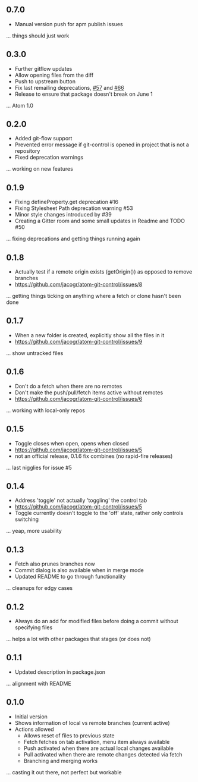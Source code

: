 ## 0.7.0

- Manual version push for apm publish issues

... things should just work

## 0.3.0

- Further gitflow updates
- Allow opening files from the diff
- Push to upstream button
- Fix last remailing deprecations, [#57](https://github.com/jacogr/atom-git-control/pull/57) and [#66](https://github.com/jacogr/atom-git-control/pull/66)
- Release to ensure that package doesn't break on June 1

... Atom 1.0

## 0.2.0
- Added git-flow support
- Prevented error message if git-control is opened in project that is not a repository
- Fixed deprecation warnings

... working on new features

## 0.1.9

- Fixing defineProperty.get deprecation #16
- Fixing Stylesheet Path deprecation warning #53
- Minor style changes introduced by #39
- Creating a Gitter room and some small updates in Readme and TODO #50

... fixing deprecations and getting things running again

## 0.1.8

- Actually test if a remote origin exists (getOrigin()) as opposed to remove branches
- https://github.com/jacogr/atom-git-control/issues/8

... getting things ticking on anything where a fetch or clone hasn't been done

## 0.1.7

- When a new folder is created, explicitly show all the files in it
- https://github.com/jacogr/atom-git-control/issues/9

... show untracked files

## 0.1.6

- Don't do a fetch when there are no remotes
- Don't make the push/pull/fetch items active without remotes
- https://github.com/jacogr/atom-git-control/issues/6

... working with local-only repos

## 0.1.5

- Toggle closes when open, opens when closed
- https://github.com/jacogr/atom-git-control/issues/5
- not an official release, 0.1.6 fix combines (no rapid-fire releases)

... last nigglies for issue #5

## 0.1.4

- Address 'toggle' not actually 'toggling' the control tab
- https://github.com/jacogr/atom-git-control/issues/5
- Toggle currently doesn't toggle to the 'off' state, rather only controls switching

... yeap, more usability

## 0.1.3

- Fetch also prunes branches now
- Commit dialog is also available when in merge mode
- Updated README to go through functionality

... cleanups for edgy cases

## 0.1.2

- Always do an add for modified files before doing a commit without specifying files

... helps a lot with other packages that stages (or does not)

## 0.1.1

- Updated description in package.json

... alignment with README

## 0.1.0

- Initial version
- Shows information of local vs remote branches (current active)
- Actions allowed
  - Allows reset of files to previous state
  - Fetch fetches on tab activation, menu item always available
  - Push activated when there are actual local changes available
  - Pull activated when there are remote changes detected via fetch
  - Branching and merging works

... casting it out there, not perfect but workable
